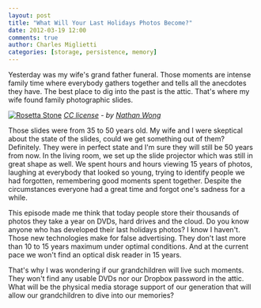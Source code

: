 ```yaml
---
layout: post
title: "What Will Your Last Holidays Photos Become?"
date: 2012-03-19 12:00
comments: true
author: Charles Miglietti
categories: [storage, persistence, memory]    
---
```


Yesterday was my wife's grand father funeral. Those moments are intense
family time where everybody gathers together and tells all the anecdotes they
have. The best place to dig into the past is the attic. That's where my
wife found family photographic slides.  

[![Rosetta Stone](http://farm2.staticflickr.com/1203/917626896_dc53081d31_m.jpg)](http://www.flickr.com/photos/nathan-w/917626896/)
*[CC license](http://creativecommons.org/licenses/by/2.0 "license") - by [Nathan Wong](http://www.flickr.com/photos/nathan-w/ "Author")*

Those slides were from 35 to 50 years old. My wife and I were skeptical
about the state of the slides, could we get something out of them?
Definitely. They were in perfect state and I'm sure they will still be 50
years from now.  In the living room, we set up the slide projector which was still in great shape
as well. We spent hours and hours viewing 15 years of photos,
laughing at everybody that looked so young, trying to identify people we
had forgotten, remembering good moments spent together. Despite the 
circumstances everyone had a great time and forgot one's sadness for a
while.  

This episode made me think that today people store their thousands of
photos they take a year on DVDs, hard drives and the cloud. Do you know anyone who has developed their last
holidays photos? I know I haven't. Those new technologies 
make for false advertising. They don't last more than 10 to 15 years maximum under
optimal conditions. And at the current pace we won't find an optical
disk reader in 15 years.  

That's why I was wondering if our grandchildren will live such
moments. They won't find any usable DVDs nor our Dropbox password in
the attic. What will be the physical media storage support of our generation 
that will allow our grandchildren to dive into our memories?


